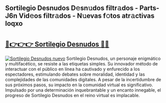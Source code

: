 ## Sortilegio Desnudos D𝚎sn𝚞dos filtr𝚊dos - Parts-J6n Vid𝚎os filtr𝚊dos - N𝚞evas f𝚘tos atr𝚊ctivas loqxo

# <h2><a href="http://mb9k3n.tromn.icu/?c=Sortilegio+Desnudos">🔗👉👉👉 Sortilegio Desnudos 🔗🔗</a></h2>

[![Sortilegio Desnudos nuevo](https://i.imgur.com/pEAQMta.gif)](http://mb9k3n.tromn.icu/?c=Sortilegio+Desnudos)
Sortilegio Desnudos, un personaje enigmático y multifacético, se resiste a las etiquetas simples. Su innovador método de interactuar con el público en línea ha cautivado y enfurecido a los espectadores, estimulando debates sobre moralidad, identidad y las complejidades de las comunidades digitales. A pesar de la incertidumbre de sus próximos pasos, su impacto en la comunidad virtual es significativo. Impulsado por una determinación inquebrantable y un encanto innegable, el progreso de Sortilegio Desnudos en el reino virtual es implacable.
